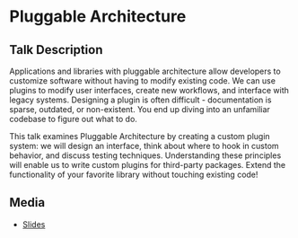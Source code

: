 # Pluggable Architecture

## Talk Description

Applications and libraries with pluggable architecture allow developers to customize software without having to modify existing code. We can use plugins to modify user interfaces, create new workflows, and interface with legacy systems. Designing a plugin is often difficult - documentation is sparse, outdated, or non-existent. You end up diving into an unfamiliar codebase to figure out what to do.

This talk examines Pluggable Architecture by creating a custom plugin system: we will design an interface, think about where to hook in custom behavior, and discuss testing techniques. Understanding these principles will enable us to write custom plugins for third-party packages. Extend the functionality of your favorite library without touching existing code!

## Media

- [Slides](http://bit.ly/write-a-plugin)
